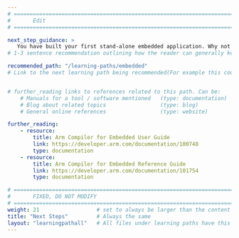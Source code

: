 ```yaml
---
# ================================================================================
#       Edit
# ================================================================================

next_step_guidance: >
   You have built your first stand-alone embedded application. Why not explore these other embedded software Learning Paths.
# 1-3 sentence recommendation outlining how the reader can generally keep learning about these topics, and a specific explanation of why the next step is being recommended.

recommended_path: "/learning-paths/embedded"
# Link to the next learning path being recommended(For example this could be /learning-paths/cloud/mongodb).


# further_reading links to references related to this path. Can be:
    # Manuals for a tool / software mentioned   (type: documentation)
    # Blog about related topics                 (type: blog)
    # General online references                 (type: website) 

further_reading:
    - resource:
        title: Arm Compiler for Embedded User Guide
        link: https://developer.arm.com/documentation/100748
        type: documentation
    - resource:
        title: Arm Compiler for Embedded Reference Guide
        link: https://developer.arm.com/documentation/101754
        type: documentation

# ================================================================================
#       FIXED, DO NOT MODIFY
# ================================================================================
weight: 21                  # set to always be larger than the content in this path, and one more than 'review'
title: "Next Steps"         # Always the same
layout: "learningpathall"   # All files under learning paths have this same wrapper
---
```

